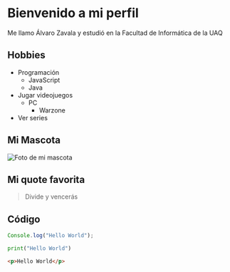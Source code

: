 # Bienvenido a mi perfil

Me llamo Álvaro Zavala y estudió en la Facultad de Informática de la UAQ

## Hobbies

- Programación
  - JavaScript
  - Java
- Jugar videojuegos
  - PC
    - Warzone
- Ver series

## Mi Mascota

![Foto de mi mascota](giphy.gif)

## Mi quote favorita

> Divide y vencerás

## Código

```javascript
Console.log("Hello World");
```

```python
print("Hello World")
```

```html
<p>Hello World</p>
```
